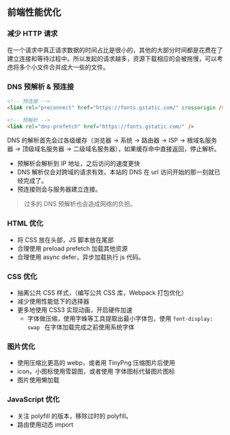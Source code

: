 ## 前端性能优化

### 减少 HTTP 请求

在一个请求中真正请求数据的时间占比是很小的，其他的大部分时间都是花费在了建立连接和等待过程中。所以发起的请求越多，资源下载相应的会被拖慢，可以考虑将多个小文件合并成大一些的文件。


### DNS 预解析 & 预连接

```html
<!-- 预连接 -->
<link rel="preconnect" href="https://fonts.gstatic.com/" crossorigin />

<!-- 预解析 -->
<link rel="dns-prefetch" href="https://fonts.gstatic.com/" />
```

DNS 的解析首先会过各级缓存（浏览器 -> 系统 -> 路由器 -> ISP -> 根域名服务器 -> 顶级域名服务器 -> 二级域名服务器），如果缓存命中直接返回，停止解析。

- 预解析会解析到 IP 地址，之后访问的速度更快
- DNS 解析仅会对跨域的请求有效，本站的 DNS 在 url 访问开始的那一刻就已经完成了。 
- 预连接则会与服务器建立连接。

> 过多的 DNS 预解析也会造成网络的负担。

### HTML 优化

- 将 CSS 放在头部，JS 脚本放在尾部
- 合理使用 preload prefetch 加载其他资源
- 合理使用 async defer，异步加载执行 js 代码。

### CSS 优化

- 抽离公共 CSS 样式，（编写公共 CSS 库，Webpack 打包优化）
- 减少使用性能低下的选择器
- 更多地使用 CSS3 实现动画，开启硬件加速
  - 字体做压缩，使用字蛛等工具提取出最小字体包，使用 `font-display: swap ` 在字体加载完成之前使用系统字体

### 图片优化

- 使用压缩比更高的 webp，或者用 TinyPng 压缩图片后使用
- icon，小图标使用雪碧图，或者使用 字体图标代替图片图标
- 图片使用懒加载


### JavaScript 优化

- 关注 polyfill 的版本，移除过时的 polyfill。
- 路由使用动态 import 
